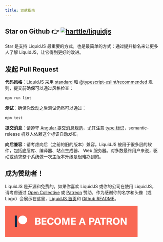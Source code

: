 ```yaml
---
title: 贡献指南
---
```


## Star on Github 👉 [![harttle/liquidjs](https://img.shields.io/github/stars/harttle/liquidjs?style=flat-square)][liquidjs]

Star 是支持 LiquidJS 最重要的方式，也是最简单的方式：通过提升排名来让更多人了解 LiquidJS，让它得到更好的改进。

## 发起 Pull Request

**代码风格**：LiquidJS 采用 [standard](https://github.com/standard/eslint-config-standard) 和 [@typescript-eslint/recommended](https://github.com/typescript-eslint/typescript-eslint/blob/master/packages/eslint-plugin/src/configs/recommended.json) 规则，提交前确保可以通过风格检查：

```bash
npm run lint
```

**测试**：确保你改动之后测试仍然可以通过：

```bash
npm test
```

**提交消息**：请遵守 [Angular 提交消息规范](https://github.com/angular/angular.js/blob/master/DEVELOPERS.md#commits)，尤其注意 [type 标识](https://github.com/angular/angular.js/blob/master/DEVELOPERS.md#type)，semantic-release 机器人依赖这个标识自动发布。

**向后兼容**：请考虑向后（之前的旧的版本）兼容。LiquidJS 被用于很多层的软件，包括底层库、编译器、站点生成器、 Web 服务器。对多数最终用户来说，驱动或请求整个系统做一次主版本升级是很难办到的。

## 成为赞助者！

LiquidJS 是开源和免费的。如果你喜欢 LiquidJS 或你的公司在使用 LiquidJS，请考虑通过 [Open Collective][oc] 或 [Patreon][pt] 赞助，作为感谢你的名字和头像（或 Logo）会展示在这里，[LiquidJS 首页](https://liquidjs.com/)和 [Github README][liquidjs]。

<object type="image/svg+xml" data="https://opencollective.com/liquidjs/tiers/backer.svg?avatarHeight=72"></object>

[![Become a Patron!](../../icon/become_a_patron_button@2x.png)](https://www.patreon.com/bePatron?u=32321060)

[oc]: https://opencollective.com/liquidjs/
[pt]: https://www.patreon.com/harttle
[shopify/liquid]: https://shopify.github.io/liquid/
[caniuse-promises]: http://caniuse.com/#feat=promises
[pp]: https://github.com/taylorhakes/promise-polyfill
[tutorial]: https://shopify.github.io/liquid/basics/introduction/
[liquidjs]: https://github.com/harttle/liquidjs
